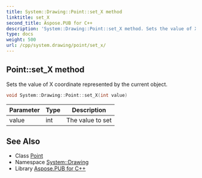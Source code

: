 ```yaml
---
title: System::Drawing::Point::set_X method
linktitle: set_X
second_title: Aspose.PUB for C++
description: 'System::Drawing::Point::set_X method. Sets the value of X coordinate represented by the current object in C++.'
type: docs
weight: 500
url: /cpp/system.drawing/point/set_x/
---
```

## Point::set_X method


Sets the value of X coordinate represented by the current object.

```cpp
void System::Drawing::Point::set_X(int value)
```


| Parameter | Type | Description |
| --- | --- | --- |
| value | int | The value to set |

## See Also

* Class [Point](../)
* Namespace [System::Drawing](../../)
* Library [Aspose.PUB for C++](../../../)

